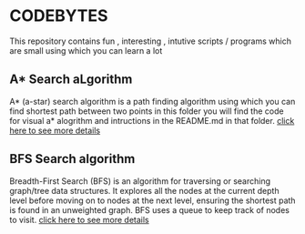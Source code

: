 # CODEBYTES

This repository contains fun , interesting , intutive scripts / programs which are small using which you can learn a lot


## A* Search aLgorithm

A* (a-star) search algorithm is a path finding algorithm using which you can find shortest path between two points in this folder you will find the code for visual a* alogrithm and intructions in the README.md in that folder. [click here to see more details](https://github.com/kirankumar2079/codebytes/tree/main/astar_search_algo)

## BFS Search algorithm

Breadth-First Search (BFS) is an algorithm for traversing or searching graph/tree data structures. It explores all the nodes at the current depth level before moving on to nodes at the next level, ensuring the shortest path is found in an unweighted graph. BFS uses a queue to keep track of nodes to visit. [click here to see more details](https://github.com/kirankumar2079/codebytes/tree/main/bfs_search_algo)